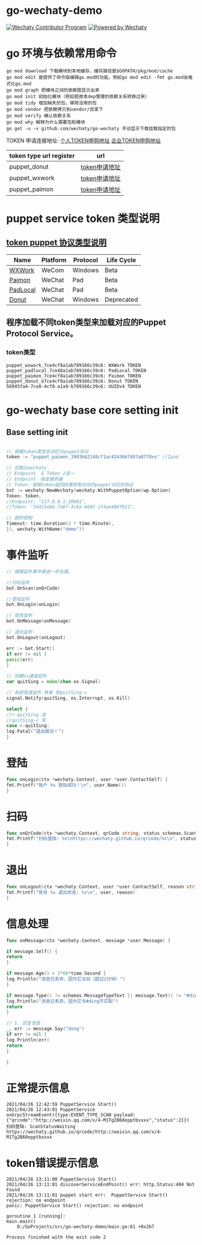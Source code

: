 # go-wechaty-demo
[![Wechaty Contributor Program](https://img.shields.io/badge/Wechaty-Contributor%20Program-green.svg)](https://wechaty.js.org/docs/contributing/)
[![Powered by Wechaty](https://img.shields.io/badge/Powered%20By-Wechaty-brightgreen.svg)](https://wechaty.js.org)
# go 环境与依赖常用命令
```
go mod download 下载模块到本地缓存，缓存路径是$GOPATH/pkg/mod/cache
go mod edit 是提供了命令版编辑go.mod的功能，例如go mod edit -fmt go.mod会格式化go.mod
go mod graph 把模块之间的依赖图显示出来
go mod init 初始化模块（例如把原本dep管理的依赖关系转换过来）
go mod tidy 增加缺失的包，移除没用的包
go mod vendor 把依赖拷贝到vendor/目录下
go mod verify 确认依赖关系
go mod why 解释为什么需要包和模块
go get -u -v github.com/wechaty/go-wechaty 手动显示下载挂载指定的包
```
TOKEN 申请连接地址:
[个人TOKEN申购地址](http://175.27.139.176)
[企业TOKEN申购地址](https://qiwei.juzibot.com)

|token type url register|url|
| ------------- | -------- |
|puppet_donut|[token申请地址](https://qiwei.juzibot.com)|
|puppet_wxwork|[token申请地址](https://qiwei.juzibot.com)|
|puppet_paimon|[token申请地址](http://175.27.139.176)|

# puppet service token 类型说明
## [token puppet 协议类型说明](https://wechaty.js.org/docs/explainations/glossary)
| Name                                                         | Platform | Protocol | Life Cycle |
| ------------------------------------------------------------ | -------- | -------- | ---------- |
| [WXWork](https://wechaty.js.org/docs/puppet-services/wxwork) | WeCom    | Windows  | Beta       |
| [Paimon](https://wechaty.js.org/docs/puppet-services/paimon) | WeChat   | Pad      | Beta       |
| [PadLocal](https://wechaty.js.org/docs/puppet-services/padlocal) | WeChat   | Pad      | Beta       |
| [Donut](https://wechaty.js.org/docs/puppet-services/donut)   | WeChat   | Windows  | Deprecated |
## 程序加载不同token类型来加载对应的Puppet Protocol Service。
### token类型
```
puppet_wxwork_7ce4cf8a1ab789166c39c6: WXWork TOKEN
puppet_padlocal_7ce48a1ab789166c39c6: PadLocal TOKEN
puppet_paimon_7ce4cf8a1ab789166c39c6: Paimon TOKEN
puppet_donut_e7ce4cf8a1ab789166c39c6: Donut TOKEN
56945fa4-7ce8-4cf8-a1a9-b789166c39c6: UUIDv4 TOKEN
```
# go-wechaty  base core setting init
## Base setting init

```go

// 根据token类型自动区分puppet协议
token := "puppet_paimon_3903662148cf1ac4243667487a8778xx" //Ipad

// 初始化wechaty
// Endpoint  & Token 2选一
// Endpoint：指定服务器
// Token：根据token返回结果获取对应的puppet对应的协议
bot := wechaty.NewWechaty(wechaty.WithPuppetOption(wp.Option{
Token: token,
//Endpoint: "127.0.0.1:30001",
//Token: "3d415ebb-7a6f-4cba-b602-1f4ae400f011",

// 超时控制
Timeout: time.Duration(2 * time.Minute),
}), wechaty.WithName("demo"))
```

# 事件监听

```go
// 根据监听事件做进一步处理。

//扫码监听
bot.OnScan(onQrCode)

//登陆监听
bot.OnLogin(onLogin)

// 信息监听
bot.OnMessage(onMessage)

// 退出监听
bot.OnLogout(onLogout)

err := bot.Start()
if err != nil {
panic(err)
}

// 创建os通道监听
var quitSing = make(chan os.Signal)

// 系统信道监听 转发 到quitSing->
signal.Notify(quitSing, os.Interrupt, os.Kill)

select {
//<-quitSing 读
//quitSing-< 写
case <-quitSing:
log.Fatal("退出成功！")
}
```

# 登陆

```go
func onLogin(ctx *wechaty.Context, user *user.ContactSelf) {
fmt.Printf("账户 %s 登陆成功！\n", user.Name())
}
```

# 扫码

```go
func onQrCode(ctx *wechaty.Context, qrCode string, status schemas.ScanStatus, data string) {
fmt.Printf("扫码登陆: %v\nhttps://wechaty.github.io/qrcode/%s\n", status, qrCode)
}
```

# 退出

```go
func onLogout(ctx *wechaty.Context, user *user.ContactSelf, reason string) {
fmt.Printf("账号 %s 退出状态: %s\n", user, reason)
}
```

# 信息处理

```go
func onMessage(ctx *wechaty.Context, message *user.Message) {

if message.Self() {
return
}

if message.Age() > 2*60*time.Second {
log.Println("消息已丢弃，因为它太旧（超过2分钟）")
}

if message.Type() != schemas.MessageTypeText || message.Text() != "#ding" {
log.Println("消息已丢弃，因为它与#ding不匹配")
return
}

// 1. 回复信息
_, err := message.Say("dong")
if err != nil {
log.Println(err)
return
}

}
```
# 正常提示信息
```console
2021/04/26 12:42:59 PuppetService Start()
2021/04/26 12:43:01 PuppetService onGrpcStreamEvent({type:EVENT_TYPE_SCAN payload:{"qrcode":"http://weixin.qq.com/x/4-M1Tg2B68epptbxxxx","status":2}})
扫码登陆: ScanStatusWaiting
https://wechaty.github.io/qrcode/http://weixin.qq.com/x/4-M1Tg2B68epptbxxxx
```

# token错误提示信息

```console
2021/04/26 13:11:00 PuppetService Start()
2021/04/26 13:11:01 discoverServiceEndPoint() err: http.Status:404 Not Found
2021/04/26 13:11:01 puppet start err:  PuppetService Start() rejection: no endpoint
panic: PuppetService Start() rejection: no endpoint

goroutine 1 [running]:
main.main()
	D:/GoProjects/src/go-wechaty-demo/main.go:61 +0x2b7

Process finished with the exit code 2
```


